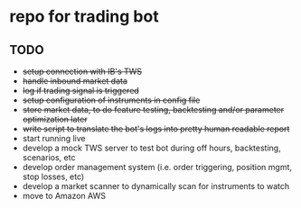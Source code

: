 
# repo for trading bot

## TODO
* ~~setup connection with IB's TWS~~
* ~~handle inbound market data~~
* ~~log if trading signal is triggered~~
* ~~setup configuration of instruments in config file~~
* ~~store market data, to do feature testing, backtesting and/or parameter optimization later~~
* ~~write script to translate the bot's logs into pretty human readable report~~
* start running live
* develop a mock TWS server to test bot during off hours, backtesting, scenarios, etc
* develop order management system (i.e. order triggering, position mgmt, stop losses, etc)
* develop a market scanner to dynamically scan for instruments to watch
* move to Amazon AWS

